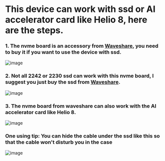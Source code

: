 # This device can work with ssd or AI accelerator card like Helio 8, here are the steps.

### 1. The nvme board is an accessory from [Waveshare](https://www.waveshare.com/pcie-to-m.2-board-e.htm), you need to buy it if you want to use the device with ssd.  

![image](https://github.com/user-attachments/assets/4c287e18-4d6d-4ea4-9cf7-55ae6eaccde0)

### 2. Not all 2242 or 2230 ssd can work with this nvme board, I suggest you just buy the ssd from [Waveshare](https://www.waveshare.com/sk-nvme-2242-128g-ssd-m.2.htm).  

![image](https://github.com/user-attachments/assets/e15ab000-c13d-48e8-acdf-7050b576d0ef)


### 3. The nvme board from waveshare can also work with the AI accelerator card like Helio 8. 

![image](https://github.com/user-attachments/assets/bbd0a084-a3ed-4918-9839-20b891ac537a)


### One using tip: You can hide the cable under the ssd like this so that the cable won't disturb you in the case  

![image](https://github.com/user-attachments/assets/430f60b2-700e-4121-9df6-4abd2e86a46f)
